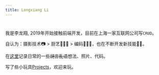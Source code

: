 ```yaml
---
title: Longxiang Li
---
```


# <Hello defaultVal="你好" :iterval="2000" />

我是李龙翔, 2019年开始接触前端开发，目前在上海一家互联网公司写`CRUD`。

<!-- 有些社恐，又希望能多认识些朋友。 -->

自认为：摄影技术📷 > 厨艺👨🏻‍🍳 > 编码👨🏻‍💻，也在不断开发新技能🥷🏻。

在[这里](/posts)记录日常的一些~~胡言乱语~~想法、照片、代码。

写了些小玩具[Projects](/projects)，欢迎来玩。
